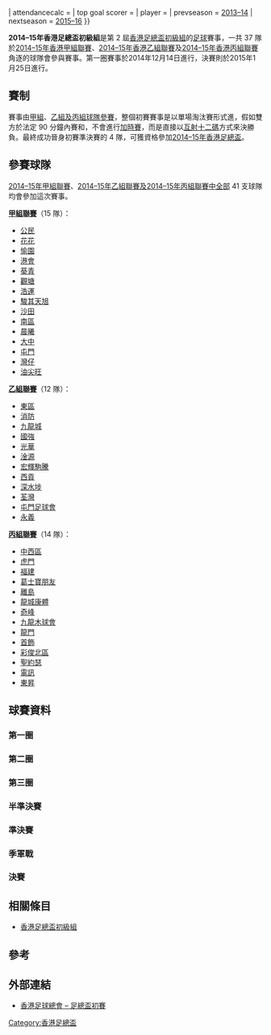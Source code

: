 | attendancecalc = | top goal scorer = | player = | prevseason = [2013–14](../Page/2013–14年香港足總盃初級組.md "wikilink") | nextseason = [2015–16](../Page/2015–16年香港足總盃初級組.md "wikilink") }}

**2014–15年香港足總盃初級組**是第 2 屆[香港足總盃初級組](../Page/香港足總盃初級組.md "wikilink")的[足球](../Page/足球.md "wikilink")賽事，一共 37 隊於[2014–15年香港甲組聯賽](../Page/2014–15年香港甲組聯賽.md "wikilink")、[2014–15年香港乙組聯賽](../Page/2014–15年香港乙組聯賽.md "wikilink")及[2014–15年香港丙組聯賽](../Page/2014–15年香港丙組聯賽.md "wikilink")角逐的球隊會參與賽事。第一圈賽事於2014年12月14日進行，決賽則於2015年1月25日進行。

## 賽制

賽事由[甲組](../Page/2014–15年香港甲組聯賽.md "wikilink")、[乙組及](../Page/2014–15年香港乙組聯賽.md "wikilink")[丙組球隊參賽](../Page/2014–15年香港丙組聯賽.md "wikilink")，整個初賽賽事是以單場淘汰賽形式進，假如雙方於法定 90 分鐘內賽和，不會進行[加時賽](https://zh.wikipedia.org/wiki/加時賽 "wikilink")，而是直接以[互射十二碼](../Page/互射十二碼.md "wikilink")方式來決勝負。最終成功晉身初賽準決賽的 4 隊，可獲資格參加[2014–15年香港足總盃](../Page/2014–15年香港足總盃.md "wikilink")。

## 參賽球隊

[2014–15年甲組聯賽](../Page/2014–15年香港甲組聯賽.md "wikilink")、[2014–15年乙組聯賽及](../Page/2014–15年香港乙組聯賽.md "wikilink")[2014–15年丙組聯賽中全部](../Page/2014–15年香港丙組聯賽.md "wikilink") 41 支球隊均會參加這次賽事。

**[甲組聯賽](../Page/2014–15年香港甲組聯賽.md "wikilink")**（15 隊）：

  - [公民](../Page/公民足球隊.md "wikilink")
  - [花花](../Page/花花足球會.md "wikilink")
  - [愉園](../Page/愉園體育會.md "wikilink")
  - [港會](../Page/香港足球會.md "wikilink")
  - [葵青](../Page/葵青區足球會.md "wikilink")
  - [觀塘](../Page/觀塘區足球會.md "wikilink")
  - [浩運](https://zh.wikipedia.org/wiki/浩運 "wikilink")
  - [駿其天旭](../Page/天旭足球會.md "wikilink")
  - [沙田](https://zh.wikipedia.org/wiki/沙田體育會足球隊 "wikilink")
  - [南區](https://zh.wikipedia.org/wiki/南區足球隊 "wikilink")
  - [晨曦](../Page/晨曦體育會.md "wikilink")
  - [大中](https://zh.wikipedia.org/wiki/大中足球會 "wikilink")
  - [屯門](../Page/屯門體育會足球隊.md "wikilink")
  - [灣仔](../Page/灣仔足球隊.md "wikilink")
  - [油尖旺](../Page/油尖旺足球隊.md "wikilink")

**[乙組聯賽](../Page/2014–15年香港乙組聯賽.md "wikilink")**（12 隊）：

  - [東區](https://zh.wikipedia.org/wiki/東區足球隊 "wikilink")
  - [消防](../Page/消防足球隊.md "wikilink")
  - [九龍城](https://zh.wikipedia.org/wiki/九龍城足球隊 "wikilink")
  - [國強](https://zh.wikipedia.org/wiki/國強體育會 "wikilink")
  - [光華](https://zh.wikipedia.org/wiki/光華足球會 "wikilink")
  - [淦源](https://zh.wikipedia.org/wiki/淦源足球會 "wikilink")
  - [宏輝駒騰](https://zh.wikipedia.org/wiki/宏輝駒騰 "wikilink")
  - [西貢](https://zh.wikipedia.org/wiki/西貢區足球會 "wikilink")
  - [深水埗](../Page/深水埗體育會足球隊.md "wikilink")
  - [荃灣](../Page/荃灣足球會.md "wikilink")
  - [屯門足球會](../Page/屯門足球會.md "wikilink")
  - [永義](../Page/永義足球隊.md "wikilink")

**[丙組聯賽](../Page/2014–15年香港丙組聯賽.md "wikilink")**（14 隊）：

  - [中西區](../Page/中西區足球隊.md "wikilink")
  - [虎門](https://zh.wikipedia.org/wiki/虎門足球會 "wikilink")
  - [福建](../Page/福建體育會.md "wikilink")
  - [葛士寶朋友](../Page/西貢朋友足球會.md "wikilink")
  - [離島](../Page/離島足球隊.md "wikilink")
  - [龍城康體](https://zh.wikipedia.org/wiki/龍城康體 "wikilink")
  - [奇峰](https://zh.wikipedia.org/wiki/奇峰足球會 "wikilink")
  - [九龍木球會](https://zh.wikipedia.org/wiki/九龍木球會 "wikilink")
  - [龍門](https://zh.wikipedia.org/wiki/龍門足球會 "wikilink")
  - [首飾](https://zh.wikipedia.org/wiki/首飾足球會 "wikilink")
  - [彩俊北區](../Page/北區足球會.md "wikilink")
  - [聖約瑟](../Page/聖約瑟足球會.md "wikilink")
  - [電訊](https://zh.wikipedia.org/wiki/電訊足球會 "wikilink")
  - [東昇](../Page/東昇足球隊.md "wikilink")

## 球賽資料

### 第一圈

### 第二圈

### 第三圈

### 半準決賽

### 準決賽

### 季軍戰

### 決賽

## 相關條目

  - [香港足總盃初級組](../Page/香港足總盃初級組.md "wikilink")

## 參考

## 外部連結

  - [香港足球總會 – 足總盃初賽](http://www.hkfa.com/ch/leaguesp?type=3&year=2014-2015)

[Category:香港足總盃](https://zh.wikipedia.org/wiki/Category:香港足總盃 "wikilink")